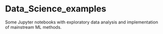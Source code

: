 # Data_Science_examples
Some Jupyter notebooks with exploratory data analysis and implementation of mainstream ML methods.
